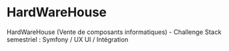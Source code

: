 # HardWareHouse
HardWareHouse (Vente de composants informatiques) - Challenge Stack semestriel : Symfony / UX UI / Intégration
